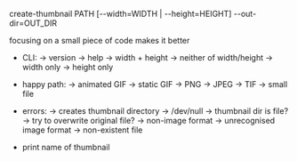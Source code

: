 create-thumbnail PATH [--width=WIDTH | --height=HEIGHT] --out-dir=OUT_DIR

focusing on a small piece of code makes it better

* CLI:
    -> version
    -> help
    -> width + height
    -> neither of width/height
    -> width only
    -> height only

* happy path:
    -> animated GIF
    -> static GIF
    -> PNG
    -> JPEG
    -> TIF
    -> small file

* errors:
    -> creates thumbnail directory
    -> /dev/null
    -> thumbnail dir is file?
    -> try to overwrite original file?
    -> non-image format
    -> unrecognised image format
    -> non-existent file

* print name of thumbnail